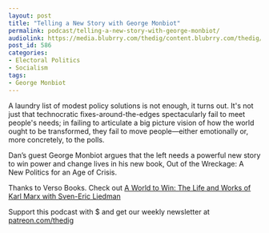 ```yaml
---
layout: post
title: "Telling a New Story with George Monbiot"
permalink: podcast/telling-a-new-story-with-george-monbiot/
audiolink: https://media.blubrry.com/thedig/content.blubrry.com/thedig/The_Dig_-_EP_114_-_Monbiot.mp3
post_id: 586
categories: 
- Electoral Politics
- Socialism
tags: 
- George Monbiot
---
```


A laundry list of modest policy solutions is not enough, it turns out. It's not just that technocratic fixes-around-the-edges spectacularly fail to meet people's needs; in failing to articulate a big picture vision of how the world ought to be transformed, they fail to move people—either emotionally or, more concretely, to the polls.

Dan’s guest George Monbiot argues that the left needs a powerful new story to win power and change lives in his new book, Out of the Wreckage: A New Politics for an Age of Crisis.

Thanks to Verso Books. Check out [A World to Win: The Life and Works of Karl Marx with Sven-Eric Liedman](https://www.versobooks.com/events/1785-a-world-to-win-the-life-and-works-of-karl-marx-with-sven-eric-liedman)

Support this podcast with $ and get our weekly newsletter at [patreon.com/thedig](http://www.patreon.com/TheDig) 